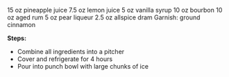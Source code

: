 15 oz pineapple juice
7.5 oz lemon juice
5 oz vanilla syrup
10 oz bourbon
10 oz aged rum
5 oz pear liqueur
2.5 oz allspice dram
Garnish: ground cinnamon

**Steps:**

- Combine all ingredients into a pitcher
- Cover and refrigerate for 4 hours
- Pour into punch bowl with large chunks of ice